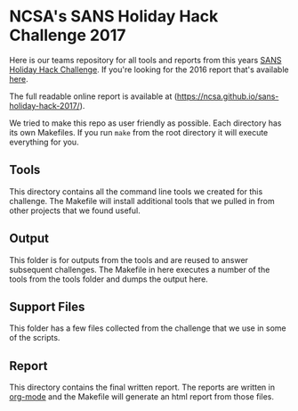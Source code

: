 # NCSA's SANS Holiday Hack Challenge 2017

Here is our teams repository for all tools and reports from this years [SANS Holiday Hack Challenge](https://www.holidayhackchallenge.com/2017/). If you're looking for the 2016 report that's available [here](https://ncsa.github.io/sans-holiday-hack-2016/).

The full readable online report is available at (https://ncsa.github.io/sans-holiday-hack-2017/).

We tried to make this repo as user friendly as possible. Each directory has its own Makefiles. If you run `make` from the root directory it will execute everything for you.

## Tools

This directory contains all the command line tools we created for this challenge. The Makefile will install additional tools that we pulled in from other projects that we found useful.

## Output

This folder is for outputs from the tools and are reused to answer subsequent challenges. The Makefile in here executes a number of the tools from the tools folder and dumps the output here.

## Support Files

This folder has a few files collected from the challenge that we use in some of the scripts.

## Report

This directory contains the final written report. The reports are written in [org-mode](https://orgmode.org/) and the Makefile will generate an html report from those files.
